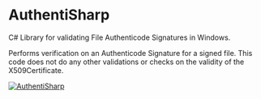 # AuthentiSharp
C# Library for validating File Authenticode Signatures in Windows.

Performs verification on an Authenticode Signature for a signed file. This code does not do any other validations or checks on the validity of the X509Certificate.

[![AuthentiSharp](https://img.shields.io/badge/AuthentiSharp%20Nuget-1.0.1-123)](https://www.nuget.org/packages/AuthentiSharp/)
